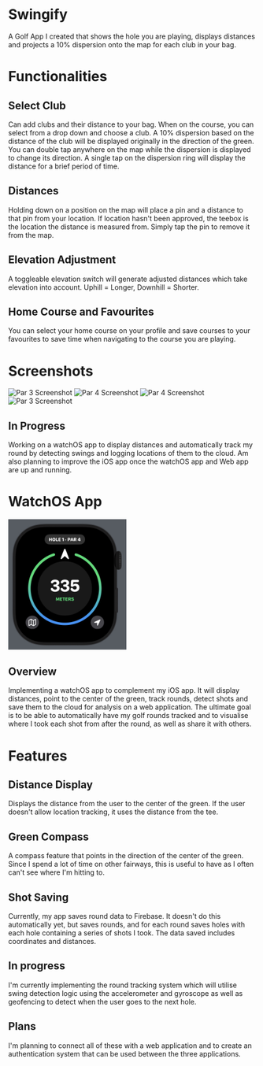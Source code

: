 # Swingify

A Golf App I created that shows the hole you are playing, displays distances and projects a 10% dispersion onto the map for each club in your bag.

# Functionalities

## Select Club
Can add clubs and their distance to your bag.
When on the course, you can select from a drop down and choose a club.
A 10% dispersion based on the distance of the club will be displayed originally in the direction of the green.
You can double tap anywhere on the map while the dispersion is displayed to change its direction.
A single tap on the dispersion ring will display the distance for a brief period of time.

## Distances
Holding down on a position on the map will place a pin and a distance to that pin from your location.
If location hasn't been approved, the teebox is the location the distance is measured from.
Simply tap the pin to remove it from the map.

## Elevation Adjustment
A toggleable elevation switch will generate adjusted distances which take elevation into account.
Uphill = Longer, Downhill = Shorter.

## Home Course and Favourites
You can select your home course on your profile and save courses to your favourites to save time when navigating to the course you are playing.


# Screenshots
<p>
  <img src="/Screenshots/royalmelb.PNG" width=240 alt="Par 3 Screenshot">
  <img src="/Screenshots/rosebud12.PNG" width=240 alt="Par 4 Screenshot">
  <img src="/Screenshots/tulla.PNG" width=240 alt="Par 4 Screenshot">
  <img src="/Screenshots/rosebud13.PNG" width=240 alt="Par 3 Screenshot">
</p>

## In Progress
Working on a watchOS app to display distances and automatically track my round by detecting swings and logging locations of them to the cloud. 
Am also planning to improve the iOS app once the watchOS app and Web app are up and running.

# WatchOS App

<p>
  <img src="/Screenshots/watchOS.PNG" width=240 alt="watchOS screenshot">
</p>

## Overview
Implementing a watchOS app to complement my iOS app. It will display distances, point to the center of the green, track rounds, detect shots and save them to the cloud for analysis on a web application.
The ultimate goal is to be able to automatically have my golf rounds tracked and to visualise where I took each shot from after the round, as well as share it with others.

# Features

## Distance Display
Displays the distance from the user to the center of the green. If the user doesn't allow location tracking, it uses the distance from the tee.

## Green Compass
A compass feature that points in the direction of the center of the green. Since I spend a lot of time on other fairways, this is useful to have as I often can't see where I'm hitting to.

## Shot Saving
Currently, my app saves round data to Firebase. It doesn't do this automatically yet, but saves rounds, and for each round saves holes with each hole containing a series of shots I took.
The data saved includes coordinates and distances.

## In progress
I'm currently implementing the round tracking system which will utilise swing detection logic using the accelerometer and gyroscope as well as geofencing to detect when the user goes to the next hole.

## Plans
I'm planning to connect all of these with a web application and to create an authentication system that can be used between the three applications.



